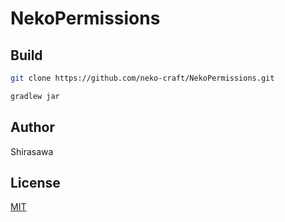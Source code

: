 # NekoPermissions

## Build

```bash
git clone https://github.com/neko-craft/NekoPermissions.git

gradlew jar
```

## Author

Shirasawa

## License

[MIT](./LICENSE)

